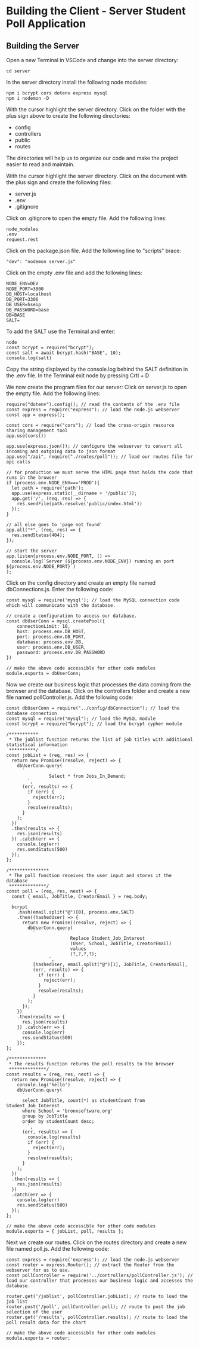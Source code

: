# Building the Client - Server Student Poll Application

## Building the Server
Open a new Terminal in VSCode and change into the server directory:
```
cd server
```
In the server directory install the following node modules:
```
npm i bcrypt cors dotenv express mysql
npm i nodemon -D
```

With the cursor highlight the server directory. Click on the folder with the plus sign above to create the following directories:
- config
- controllers
- public
- routes

The directories will help us to organize our code and make the project easier to read and maintain.

With the cursor highlight the server directory. Click on the document with the plus sign and create the following files:
- server.js
- .env
- .gitignore

Click on .gitignore to open the empty file. Add the following lines:
```
node_modules
.env
request.rest
```

Click on the package.json file. Add the following line to "scripts" brace:
```
"dev": "nodemon server.js"
```
Click on the empty .env file and add the following lines:
```
NODE_ENV=DEV
NODE_PORT=3000
DB_HOST=localhost
DB_PORT=3306
DB_USER=hseip
DB_PASSWORD=base
DB=BASE
SALT=
```
To add the SALT use the Terminal and enter:
```
node
const bcrypt = require("bcrypt");
const salt = await bcrypt.hash("BASE", 10);
console.log(salt)
```
Copy the string displayed by the console.log behind the SALT definition in the .env file.
In the Terminal exit node by pressing Crtl + D

We now create the program files for our server:
Click on server.js to open the empty file. Add the following lines:
```
require("dotenv").config(); // read the contents of the .env file
const express = require("express"); // load the node.js webserver
const app = express();

const cors = require("cors"); // load the cross-origin resource sharing management tool
app.use(cors())

app.use(express.json()); // configure the webserver to convert all incoming and outgoing data to json format
app.use("/api", require("./routes/poll")); // load our routes file for api calls

// for production we must serve the HTML page that holds the code that runs in the browser
if (process.env.NODE_ENV==='PROD'){ 
  let path = require('path');
  app.use(express.static(__dirname + '/public'));
  app.get('/', (req, res) => {
    res.sendFile(path.resolve('public/index.html'))
  });
}

// all else goes to 'page not found'
app.all("*", (req, res) => {
  res.sendStatus(404);
});

// start the server
app.listen(process.env.NODE_PORT, () =>
  console.log(`Server (${process.env.NODE_ENV}) running on port ${process.env.NODE_PORT}`)
);
```

Click on the config directory and create an empty file named dbConnections.js. Enter the following code:
```
const mysql = require('mysql'); // load the MySQL connection code which will communicate with the database.

// create a configuration to access our database.
const dbUserConn = mysql.createPool({
    connectionLimit: 10,
    host: process.env.DB_HOST,
    port: process.env.DB_PORT,
    database: process.env.DB,
    user: process.env.DB_USER,
    password: process.env.DB_PASSWORD
})

// make the above code accessible for other code modules
module.exports = dbUserConn;
```

Now we create our business logic that processes the data coming from the browser and the database. Click on the controllers folder and create a new file named pollController.js. Add the following code:
```
const dbUserConn = require("../config/dbConnection"); // load the database connection
const mysql = require("mysql"); // load the MySQL module
const bcrypt = require("bcrypt"); // load the bcrypt cypher module

/***********
 * The joblist function returns the list of job titles with additional statistical information
 **********/
const jobList = (req, res) => {
  return new Promise((resolve, reject) => {
    dbUserConn.query(
      `
                Select * from Jobs_In_Demand;
        `,
      (err, results) => {
        if (err) {
          reject(err);
        }
        resolve(results);
      }
    );
  })
  .then(results => {
    res.json(results)
  }) .catch(err => {
    console.log(err)
    res.sendStatus(500)
  });
};

/***************
 * The poll function receives the user input and stores it the database
 **************/
const poll = (req, res, next) => {
  const { email, JobTitle, CreatorEmail } = req.body;

  bcrypt
    .hash(email.split("@")[0], process.env.SALT)
    .then((hashedUser) => {
      return new Promise((resolve, reject) => {
        dbUserConn.query(
          `
                        Replace Student_Job_Interest 
                        (User, School, JobTitle, CreatorEmail)
                        values
                        (?,?,?,?);
                `,
          [hashedUser, email.split("@")[1], JobTitle, CreatorEmail],
          (err, results) => {
            if (err) {
              reject(err);
            }
            resolve(results);
          }
        );
      });
    })
    .then(results => {
      res.json(results)
    }) .catch(err => {
      console.log(err)
      res.sendStatus(500)
    });
};

/**************
 * The results function returns the poll results to the browser
 **************/
const results = (req, res, next) => {
  return new Promise((resolve, reject) => {
    console.log('hello')
    dbUserConn.query(
      `
      select JobTitle, count(*) as studentCount from Student_Job_Interest
      where School = 'bronxsoftware.org'
      group by JobTitle
      order by studentCount desc;
        `,
      (err, results) => {
        console.log(results)
        if (err) {
          reject(err);
        }
        resolve(results);
      }
    );
  })    
  .then(results => {
    res.json(results)
  }) 
  .catch(err => {
    console.log(err)
    res.sendStatus(500)
  });
};

// make the above code accessible for other code modules
module.exports = { jobList, poll, results };
```

Next we create our routes. Click on the routes directory and create a new file named poll.js. Add the following code:
```
const express = require('express'); // load the node.js webserver
const router = express.Router(); // extract the Router from the webserver for us to use.
const pollController = require('../controllers/pollController.js'); // load our controller that processes our business logic and accesses the database.

router.get('/joblist', pollController.jobList); // route to load the job list
router.post('/poll', pollController.poll); // route to post the job selection of the user
router.get('/results', pollController.results); // route to load the poll result data for the chart

// make the above code accessible for other code modules
module.exports = router;
```











